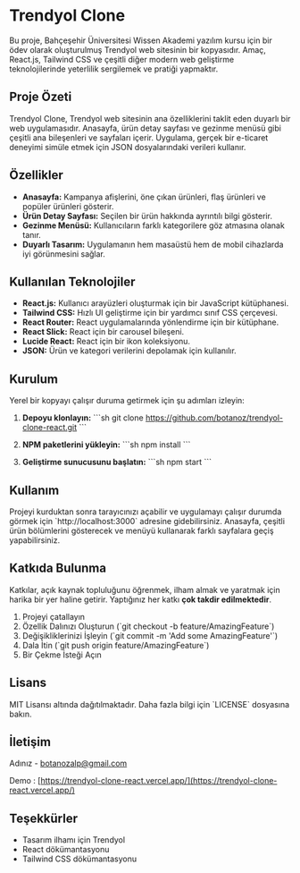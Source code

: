 # Trendyol Clone

Bu proje, Bahçeşehir Üniversitesi Wissen Akademi yazılım kursu için bir ödev olarak oluşturulmuş Trendyol web sitesinin bir kopyasıdır. Amaç, React.js, Tailwind CSS ve çeşitli diğer modern web geliştirme teknolojilerinde yeterlilik sergilemek ve pratiği yapmaktır.

## Proje Özeti

Trendyol Clone, Trendyol web sitesinin ana özelliklerini taklit eden duyarlı bir web uygulamasıdır. Anasayfa, ürün detay sayfası ve gezinme menüsü gibi çeşitli ana bileşenleri ve sayfaları içerir. Uygulama, gerçek bir e-ticaret deneyimi simüle etmek için JSON dosyalarındaki verileri kullanır.

## Özellikler

- **Anasayfa:** Kampanya afişlerini, öne çıkan ürünleri, flaş ürünleri ve popüler ürünleri gösterir.
- **Ürün Detay Sayfası:** Seçilen bir ürün hakkında ayrıntılı bilgi gösterir.
- **Gezinme Menüsü:** Kullanıcıların farklı kategorilere göz atmasına olanak tanır.
- **Duyarlı Tasarım:** Uygulamanın hem masaüstü hem de mobil cihazlarda iyi görünmesini sağlar.

## Kullanılan Teknolojiler

- **React.js:** Kullanıcı arayüzleri oluşturmak için bir JavaScript kütüphanesi.
- **Tailwind CSS:** Hızlı UI geliştirme için bir yardımcı sınıf CSS çerçevesi.
- **React Router:** React uygulamalarında yönlendirme için bir kütüphane.
- **React Slick:** React için bir carousel bileşeni.
- **Lucide React:** React için bir ikon koleksiyonu.
- **JSON:** Ürün ve kategori verilerini depolamak için kullanılır.

## Kurulum

Yerel bir kopyayı çalışır duruma getirmek için şu adımları izleyin:

1. **Depoyu klonlayın:**
   \`\`\`sh
   git clone https://github.com/botanoz/trendyol-clone-react.git
   \`\`\`

2. **NPM paketlerini yükleyin:**
   \`\`\`sh
   npm install
   \`\`\`

3. **Geliştirme sunucusunu başlatın:**
   \`\`\`sh
   npm start
   \`\`\`

## Kullanım

Projeyi kurduktan sonra tarayıcınızı açabilir ve uygulamayı çalışır durumda görmek için \`http://localhost:3000\` adresine gidebilirsiniz. Anasayfa, çeşitli ürün bölümlerini gösterecek ve menüyü kullanarak farklı sayfalara geçiş yapabilirsiniz.

## Katkıda Bulunma

Katkılar, açık kaynak topluluğunu öğrenmek, ilham almak ve yaratmak için harika bir yer haline getirir. Yaptığınız her katkı **çok takdir edilmektedir**.

1. Projeyi çatallayın
2. Özellik Dalınızı Oluşturun (\`git checkout -b feature/AmazingFeature\`)
3. Değişikliklerinizi İşleyin (\`git commit -m 'Add some AmazingFeature'\`)
4. Dala İtin (\`git push origin feature/AmazingFeature\`)
5. Bir Çekme İsteği Açın

## Lisans

MIT Lisansı altında dağıtılmaktadır. Daha fazla bilgi için \`LICENSE\` dosyasına bakın.

## İletişim

Adınız - [botanozalp@gmail.com](mailto:botanozalp@gmail.com)

Demo : [https://trendyol-clone-react.vercel.app/](https://trendyol-clone-react.vercel.app/)

## Teşekkürler

- Tasarım ilhamı için Trendyol
- React dökümantasyonu
- Tailwind CSS dökümantasyonu
